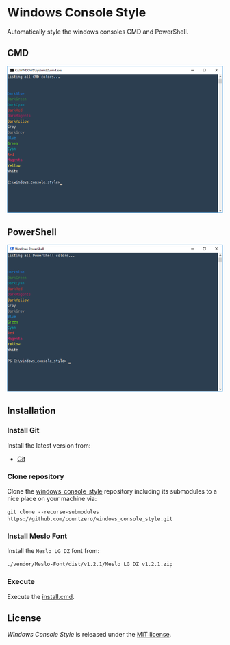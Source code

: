 # Windows Console Style

Automatically style the windows consoles CMD and PowerShell.

## CMD

![CMD](./screenshots/CMD.png "CMD")

## PowerShell

![PowerShell](./screenshots/PowerShell.png "PowerShell")

## Installation

### Install Git

Install the latest version from:

* [Git](https://git-scm.com/downloads)

### Clone repository

Clone the [windows_console_style](https://github.com/countzero/windows_console_style) repository including its submodules to a nice place on your machine via:

    git clone --recurse-submodules https://github.com/countzero/windows_console_style.git

### Install Meslo Font

Install the `Meslo LG DZ` font from:

    ./vendor/Meslo-Font/dist/v1.2.1/Meslo LG DZ v1.2.1.zip

### Execute

Execute the [install.cmd](https://github.com/countzero/windows_console_style/blob/master/install.cmd).

## License
*Windows Console Style* is released under the [MIT license](https://opensource.org/licenses/MIT).
